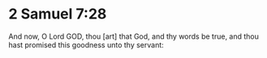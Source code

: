 # 2 Samuel 7:28

And now, O Lord GOD, thou [art] that God, and thy words be true, and thou hast promised this goodness unto thy servant:
